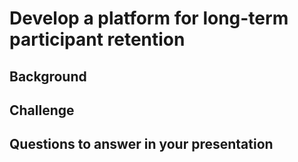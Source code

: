 # Develop a platform for long-term participant retention

## Background

## Challenge

## Questions to answer in your presentation
